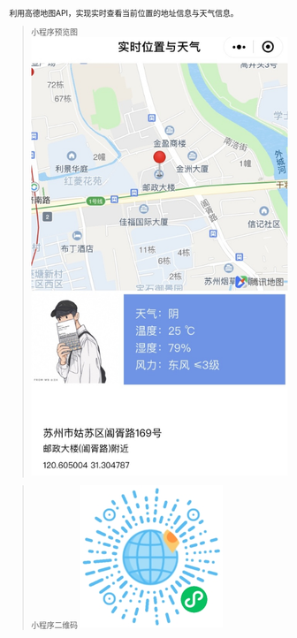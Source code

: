 利用高德地图API，实现实时查看当前位置的地址信息与天气信息。

>小程序预览图
![IMG202009101](/images/IMG_202009141004141.jpg) 

>小程序二维码
![IMG202009102](/images/XCX1.jpg) 